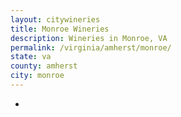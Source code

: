 ```yaml
---
layout: citywineries
title: Monroe Wineries
description: Wineries in Monroe, VA
permalink: /virginia/amherst/monroe/
state: va
county: amherst
city: monroe
---
```

-
